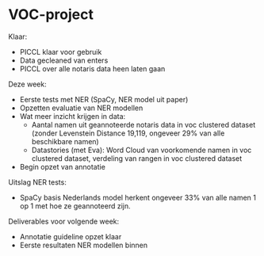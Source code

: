 # VOC-project

Klaar:
- PICCL klaar voor gebruik
- Data gecleaned van enters
- PICCL over alle notaris data heen laten gaan

Deze week:
- Eerste tests met NER (SpaCy, NER model uit paper)
- Opzetten evaluatie van NER modellen
- Wat meer inzicht krijgen in data:
  - Aantal namen uit geannoteerde notaris data in voc clustered dataset (zonder Levenstein Distance 19,119, ongeveer 29% van alle beschikbare namen)
  - Datastories (met Eva): Word Cloud van voorkomende namen in voc clustered dataset, verdeling van rangen in voc clustered dataset
- Begin opzet van annotatie

Uitslag NER tests:
- SpaCy basis Nederlands model herkent ongeveer 33% van alle namen 1 op 1 met hoe ze geannoteerd zijn.

Deliverables voor volgende week:
- Annotatie guideline opzet klaar 
- Eerste resultaten NER modellen binnen
